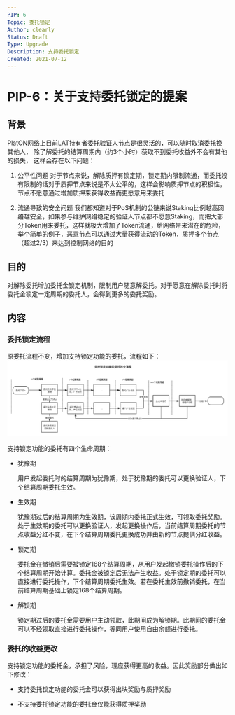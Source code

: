 ```yaml
---
PIP: 6
Topic: 委托锁定
Author: clearly
Status: Draft 
Type: Upgrade
Description: 支持委托锁定
Created: 2021-07-12
---
```


# PIP-6：关于支持委托锁定的提案

## 背景
PlatON网络上目前LAT持有者委托验证人节点是很灵活的，可以随时取消委托换其他人， 除了解委托的结算周期内（约3个小时）获取不到委托收益外不会有其他的损失， 这样会存在以下问题：

1. 公平性问题
对于节点来说，解除质押有锁定期，锁定期内限制流通，而委托没有限制的话对于质押节点来说是不太公平的，这样会影响质押节点的积极性，节点不愿意通过增加质押来获得收益而更愿意用来委托

2. 流通导致的安全问题
我们都知道对于PoS机制的公链来说Staking比例越高网络越安全，如果参与维护网络稳定的验证人节点都不愿意Staking，而把大部分Token用来委托，这样就极大增加了Token流通，给网络带来潜在的危险，举个简单的例子，恶意节点可以通过大量获得流动的Token，质押多个节点（超过2/3）来达到控制网络的目的


## 目的
对解除委托增加委托金锁定机制，限制用户随意解委托。对于愿意在解除委托时将委托金锁定一定周期的委托人，会得到更多的委托奖励。

## 内容

### 委托锁定流程
原委托流程不变，增加支持锁定功能的委托，流程如下：
![委托锁定](./images/委托锁定-ch.png "委托锁定流程")

支持锁定功能的委托有四个生命周期：

- 犹豫期

  用户发起委托时的结算周期为犹豫期，处于犹豫期的委托可以更换验证人，下个结算周期委托生效。

- 生效期

  犹豫期过后的结算周期为生效期，该周期内委托正式生效，可领取委托奖励。处于生效期的委托可以更换验证人，发起更换操作后，当前结算周期委托的节点收益分红不变，在下个结算周期委托更换成功并由新的节点提供分红收益。

- 锁定期

  委托金在撤销后需要被锁定168个结算周期，从用户发起撤销委托操作后的下个结算周期开始计算。委托金被锁定后无法产生收益。处于锁定期的委托可以直接进行委托操作，下个结算周期委托生效。若在委托生效前撤销委托，在当前结算周期基础上锁定168个结算周期。

- 解锁期

  锁定期过后的委托金需要用户主动领取，此期间成为解锁期。此期间的委托金可以不经领取直接进行委托操作，等同用户使用自由余额进行委托。


### 委托的收益更改

支持锁定功能的委托金，承担了风险，理应获得更高的收益。因此奖励部分做出如下修改：

- 支持委托锁定功能的委托金可以获得出块奖励与质押奖励

- 不支持委托锁定功能的委托金仅能获得质押奖励




